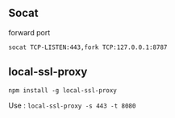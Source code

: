 ## Socat

forward port 

    socat TCP-LISTEN:443,fork TCP:127.0.0.1:8787

## local-ssl-proxy

```
npm install -g local-ssl-proxy
```
Use : `local-ssl-proxy -s 443 -t 8080`
